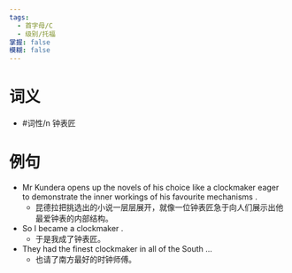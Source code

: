 ```yaml
---
tags:
  - 首字母/C
  - 级别/托福
掌握: false
模糊: false
---
```

# 词义
- #词性/n  钟表匠
# 例句
- Mr Kundera opens up the novels of his choice like a clockmaker eager to demonstrate the inner workings of his favourite mechanisms .
	- 昆德拉把挑选出的小说一层层展开，就像一位钟表匠急于向人们展示出他最爱钟表的内部结构。
- So I became a clockmaker .
	- 于是我成了钟表匠。
- They had the finest clockmaker in all of the South ...
	- 也请了南方最好的时钟师傅。
